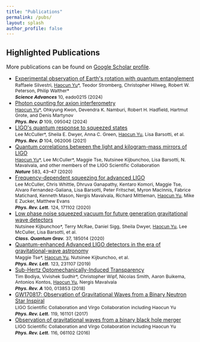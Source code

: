 ```yaml
---
title: "Publications"
permalink: /pubs/
layout: splash
author_profile: false
---
```


<h2>Highlighted Publications</h2>

<div class="wordwrap">More publications can be found on <a href="{{https://scholar.google.com/citations?user=R5Gb_soAAAAJ&hl=en}}">Google Scholar profile</a>.</div>

<ul>
  <li>
    <a href="https://www.science.org/doi/10.1126/sciadv.ado0215">
      Experimental observation of Earth's rotation with quantum entanglement
    </a><br>
    <span style="font-size:0.88em;">
      Raffaele Silvestri, <ins>Haocun Yu</ins>*, Teodor Stromberg, Christopher Hilweg, Robert W. Peterson, Philip Walther*
    </span><br>
    <span style="font-size:0.88em;"><strong><em>Science Advances</em></strong> 10, eado0215 (2024)</span>
  </li>

  <li>
    <a href="https://journals.aps.org/prd/abstract/10.1103/PhysRevD.109.095042">
      Photon counting for axion interferometry
    </a><br>
    <span style="font-size:0.88em;">
      <ins>Haocun Yu</ins>*, Ohkyung Kwon, Devendra K. Namburi, Robert H. Hadfield, Hartmut Grote, and Denis Martynov
    </span><br>
    <span style="font-size:0.88em;"><strong><em>Phys. Rev. D</em></strong> 109, 095042 (2024)</span>
  </li>

  <li>
    <a href="https://journals.aps.org/prd/abstract/10.1103/PhysRevD.104.062006">
      LIGO's quantum response to squeezed states
    </a><br>
    <span style="font-size:0.88em;">
      Lee McCuller*, Sheila E. Dwyer, Anna C. Green, <ins>Haocun Yu</ins>, Lisa Barsotti, et al.
    </span><br>
    <span style="font-size:0.88em;"><strong><em>Phys. Rev. D</em></strong> 104, 062006 (2021)</span>
  </li>

  <li>
    <a href="https://www.nature.com/articles/s41586-020-2420-8">
      Quantum correlations between the light and kilogram-mass mirrors of LIGO
    </a><br>
    <span style="font-size:0.88em;">
      <ins>Haocun Yu</ins>*, Lee McCuller*, Maggie Tse, Nutsinee Kijbunchoo, Lisa Barsotti, N. Mavalvala, and other members of the LIGO Scientific Collaboration
    </span><br>
    <span style="font-size:0.88em;"><strong><em>Nature</em></strong> 583, 43–47 (2020)</span>
  </li>

  <li>
    <a href="https://journals.aps.org/prl/abstract/10.1103/PhysRevLett.124.171102">
      Frequency-dependent squeezing for advanced LIGO
    </a><br>
    <span style="font-size:0.88em;">
      Lee McCuller, Chris Whittle, Dhruva Ganapathy, Kentaro Komori, Maggie Tse, Alvaro Fernandez-Galiana, Lisa Barsotti, Peter Fritschel, Myron MacInnis, Fabrice Matichard, Kenneth Mason, Nergis Mavalvala, Richard Mittleman, <ins>Haocun Yu</ins>, Mike E Zucker, Matthew Evans
    </span><br>
    <span style="font-size:0.88em;"><strong><em>Phys. Rev. Lett.</em></strong> 124, 171102 (2020)</span>
  </li>

  <li>
    <a href="https://iopscience.iop.org/article/10.1088/1361-6382/aba4bb">
      Low phase noise squeezed vacuum for future generation gravitational wave detectors
    </a><br>
    <span style="font-size:0.88em;">
      Nutsinee Kijbunchoo*, Terry McRae, Daniel Sigg, Sheila Dwyer, <ins>Haocun Yu</ins>, Lee McCuller, Lisa Barsotti, et al.
    </span><br>
    <span style="font-size:0.88em;"><strong><em>Class. Quantum Grav.</em></strong> 37, 185014 (2020)</span>
  </li>

  <li>
    <a href="https://journals.aps.org/prl/abstract/10.1103/PhysRevLett.123.231107">
      Quantum-enhanced Advanced LIGO detectors in the era of gravitational-wave astronomy
    </a><br>
    <span style="font-size:0.88em;">
      Maggie Tse*, <ins>Haocun Yu</ins>, Nutsinee Kijbunchoo, et al.
    </span><br>
    <span style="font-size:0.88em;"><strong><em>Phys. Rev. Lett.</em></strong> 123, 231107 (2019)</span>
  </li>

  <li>
    <a href="https://journals.aps.org/pra/abstract/10.1103/PhysRevA.100.013853">
      Sub-Hertz Optomechanically-Induced Transparency
    </a><br>
    <span style="font-size:0.88em;">
      Tim Bodiya, Vivishek Sudhir*, Christopher Wipf, Nicolas Smith, Aaron Buikema, Antonios Kontos, <ins>Haocun Yu</ins>, Nergis Mavalvala
    </span><br>
    <span style="font-size:0.88em;"><strong><em>Phys. Rev. A</em></strong> 100, 013853 (2018)</span>
  </li>

  <li>
    <a href="https://journals.aps.org/prl/abstract/10.1103/PhysRevLett.119.161101">
      GW170817: Observation of Gravitational Waves from a Binary Neutron Star Inspiral
    </a><br>
    <span style="font-size:0.88em;">
      LIGO Scientific Collaboration and Virgo Collaboration including Haocun Yu
    </span><br>
    <span style="font-size:0.88em;"><strong><em>Phys. Rev. Lett.</em></strong> 119, 161101 (2017)</span>
  </li>

  <li>
    <a href="https://journals.aps.org/prl/abstract/10.1103/PhysRevLett.116.061102">
      Observation of gravitational waves from a binary black hole merger
    </a><br>
    <span style="font-size:0.88em;">
      LIGO Scientific Collaboration and Virgo Collaboration including Haocun Yu
    </span><br>
    <span style="font-size:0.88em;"><strong><em>Phys. Rev. Lett.</em></strong> 116, 061102 (2016)</span>
  </li>
</ul>



<!--
7.		B. P. Abbott, Haocun Yu, et al. (LSC and Virgo Collaboration*)
	GW190521: A Binary Black Hole Merger with a Total Mass of 150 M⊙
	Phys. Rev. Lett. 125, 101102 (2020).
8.		A. B. Buikema, et al. (LSC Instrument Authors)
	Sensitivity and performance of the Advanced LIGO detectors in the third observing run
	Phys. Rev. D 102, 062003 (2020).
10.		B. P. Abbott, Haocun Yu, et al. (LSC and Virgo Collaboration*)
	GW170817: Measurements of neutron star radii and equation of state
	Phys. Rev. Lett. 121 (16), 161101 (2018).
* All equally contributed author
-->